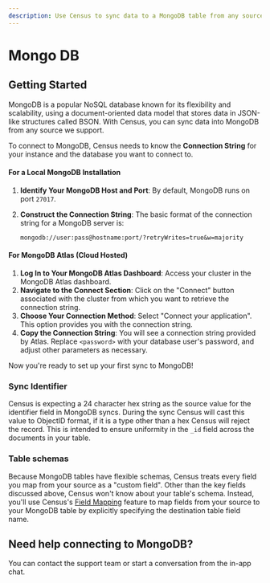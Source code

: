 ```yaml
---
description: Use Census to sync data to a MongoDB table from any source we support.
---
```


# Mongo DB

## Getting Started

MongoDB is a popular NoSQL database known for its flexibility and scalability, using a document-oriented data model that stores data in JSON-like structures called BSON. With Census, you can sync data into MongoDB from any source we support.

To connect to MongoDB, Census needs to know the **Connection String** for your instance and the database you want to connect to.

#### For a Local MongoDB Installation

1. **Identify Your MongoDB Host and Port**: By default, MongoDB runs on port `27017`.
2.  **Construct the Connection String**: The basic format of the connection string for a MongoDB server is:

    ```
    mongodb://user:pass@hostname:port/?retryWrites=true&w=majority
    ```

#### For MongoDB Atlas (Cloud Hosted)

1. **Log In to Your MongoDB Atlas Dashboard**: Access your cluster in the MongoDB Atlas dashboard.
2. **Navigate to the Connect Section**: Click on the "Connect" button associated with the cluster from which you want to retrieve the connection string.
3. **Choose Your Connection Method**: Select "Connect your application". This option provides you with the connection string.
4. **Copy the Connection String**: You will see a connection string provided by Atlas. Replace `<password>` with your database user's password, and adjust other parameters as necessary.

Now you're ready to set up your first sync to MongoDB!

### Sync Identifier

Census is expecting a 24 character hex string as the source value for the identifier field in MongoDB syncs. During the sync Census will cast this value to ObjectID format, if it is a type other than a hex Census will reject the record. This is intended to ensure uniformity in the `_id` field across the documents in your table.&#x20;

### Table schemas

Because MongoDB tables have flexible schemas, Census treats every field you map from your source as a "custom field". Other than the key fields discussed above, Census won't know about your table's schema. Instead, you'll use Census's [Field Mapping](../syncing-data/field-mapping/) feature to map fields from your source to your MongoDB table by explicitly specifying the destination table field name.

## Need help connecting to MongoDB?

You can contact the support team or start a conversation from the in-app chat.

